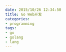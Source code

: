 ```yaml
---
date: 2015/10/26 12:34:50
title: Go Web开发
categories:
- programming
tags:
- go
- golang
- lang
---
```


